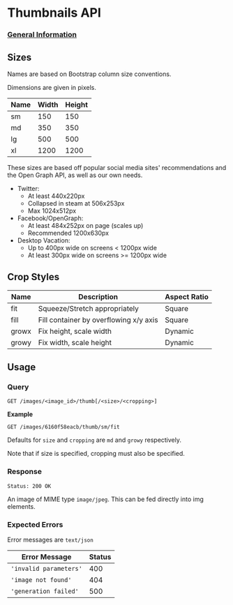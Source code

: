 # Thumbnails API

### [General Information](./README.md)

## Sizes

Names are based on Bootstrap column size conventions.

Dimensions are given in pixels.

| Name | Width | Height |
|------|-------|--------|
| sm   | 150   | 150    |
| md   | 350   | 350    |
| lg   | 500   | 500    |
| xl   | 1200  | 1200   |

These sizes are based off popular social media sites' recommendations
and the Open Graph API, as well as our own needs.

- Twitter:
	- At least 440x220px
	- Collapsed in steam at 506x253px
	- Max 1024x512px
- Facebook/OpenGraph:
	- At least 484x252px on page (scales up)
	- Recommended 1200x630px
- Desktop Vacation:
    - Up to 400px wide on screens < 1200px wide
	- At least 300px wide on screens >= 1200px wide

## Crop Styles

| Name  | Description                            | Aspect Ratio |
|-------|----------------------------------------|--------------|
| fit   | Squeeze/Stretch appropriately          | Square       |
| fill  | Fill container by overflowing x/y axis | Square       |
| growx | Fix height, scale width                | Dynamic      |
| growy | Fix width, scale height                | Dynamic      |

## Usage

### Query

`GET /images/<image_id>/thumb[/<size>/<cropping>]`

**Example**

`GET /images/6160f58eacb/thumb/sm/fit`

Defaults for `size` and `cropping` are `md` and `growy` respectively.

Note that if size is specified, cropping must also be specified.

### Response

`Status: 200 OK`

An image of MIME type `image/jpeg`. This can be fed directly into img elements.

### Expected Errors

Error messages are `text/json`

| Error Message          | Status |
|------------------------|--------|
| `'invalid parameters'` |   400  |
| `'image not found'`    |   404  |
| `'generation failed'`  |   500  |
